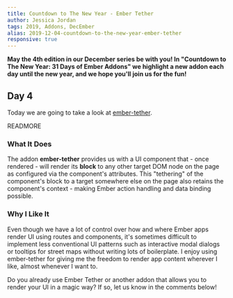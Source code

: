 ```yaml
---
title: Countdown to The New Year - Ember Tether
author: Jessica Jordan
tags: 2019, Addons, DecEmber
alias: 2019-12-04-countdown-to-the-new-year-ember-tether
responsive: true
---
```


**May the 4th edition in our December series be with you! In "Countdown to The New Year: 31 Days of Ember Addons" we highlight a new addon each day until the new year, and we hope you'll join us for the fun!**

## Day 4

Today we are going to take a look at [ember-tether](https://emberobserver.com/addons/ember-tether).

READMORE

### What It Does

The addon **ember-tether** provides us with a UI component that - once rendered - will render its **block** to any other target DOM node on the page as configured via the component's attributes. This "tethering" of the component's block to a target somewhere else on the page also retains the component's context - making Ember action handling and data binding possible.

### Why I Like It

Even though we have a lot of control over how and where Ember apps render UI using routes and components, it's sometimes difficult to implement less conventional UI patterns such as interactive modal dialogs or tooltips for street maps without writing lots of boilerplate. I enjoy using ember-tether for giving me the freedom to render app content wherever I like, almost whenever I want to.

Do you already use Ember Tether or another addon that allows you to render your UI in a magic way? If so, let us know in the comments below!
